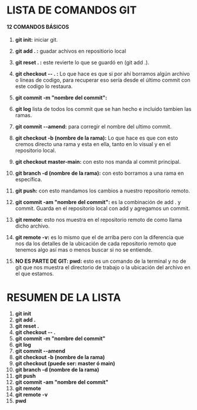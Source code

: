 # LISTA DE COMANDOS GIT

#### 12 COMANDOS BÁSICOS

1. **git init:** iniciar git.
2. **git add . :** guadar achivos en repositiorio local
3. **git reset . :** este revierte lo que se guardó en (git add .).
4. **git checkout -- . :**  Lo que hace es que si por ahí borramos algún archivo o lineas de codigo, para recuperar eso sería desde el último commit con este codigo lo restaura.
5. **git commit -m "nombre del commit":**
6. **git log** lista de todos los commit que se han hecho e incluido tambien las ramas.

7. **git commit --amend:** para corregir el nombre del ultimo commit.
8. **git checkout -b (nombre de la rama):** Lo que hace es que con esto cremos directo una rama y esta en ella, tanto en lo visual y en el repositorio local.
9. **git checkout master-main:** con esto nos manda al commit principal.
10. **git branch -d (nombre de la rama):** con esto borramos a una rama en específica.
11. **git push:** con esto mandamos los cambios a nuestro repositorio remoto.
12. **git commit -am "nombre del commit":** es la combinación de add . y commit. Guarda en el repositorio local con add y agregamos un commit.
13. **git remote:** esto nos muestra en el repositorio remoto de como llama dicho archivo.
14. **git remote -v:** es lo mismo que el de arriba pero con la diferencia que nos da los detalles de la ubicación de cada repositorio remoto que tenemos algo así mas o menos buscar si no se entiende.

15. **NO ES PARTE DE GIT: pwd:** esto es un comando de la terminal y no de git que nos muestra el directorio de trabajo o la ubicación del archivo en el que estamos. 

####
# RESUMEN DE LA LISTA

1. **git init**
2. **git add .**
3. **git reset .**
4. **git checkout  -- .**
5. **git commit -m "nombre del commit"**
6. **git log**
7. **git commit --amend**
8. **git checkout -b (nombre de la rama)**
9. **git checkout (puede ser: master ó main)**
10. **git branch -d (nombre de la rama)**
11. **git push**
12. **git commit -am "nombre del commit"**
13. **git remote**
14. **git remote -v**
15. **pwd**